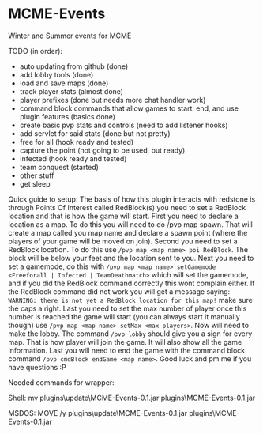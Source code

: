 MCME-Events
===========

Winter and Summer events for MCME

TODO (in order):
 * auto updating from github (done)
 * add lobby tools (done)
 * load and save maps (done)
 * track player stats (almost done)
 * player prefixes (done but needs more chat handler work)
 * command block commands that allow games to start, end, and use plugin features (basics done)
 * create basic pvp stats and controls (need to add listener hooks)
 * add servlet for said stats (done but not pretty)
 * free for all (hook ready and tested)
 * capture the point (not going to be used, but ready)
 * infected (hook ready and tested)
 * team conquest (started)
 * other stuff
 * get sleep



Quick guide to setup:
The basis of how this plugin interacts with redstone is through Points Of Interest called RedBlock(s) you need to set a RedBlock location and that is how the game will start. First you need to declare a location as a map. To do this you will need to do /pvp map <map name> spawn. That will create a map called you map name and declare a spawn point (where the players of your game will be moved on join). Second you need to set a RedBlock location. To do this use `/pvp map <map name> poi RedBlock`. The block will be below your feet and the location sent to you. Next you need to set a gamemode, do this with `/pvp map <map name> setGamemode <Freeforall | Infected | TeamDeathmatch>` which will set the gamemode, and if you did the RedBlock command correctly this wont complain either. If the RedBlock command did not work you will get a message saying: `WARNING: there is not yet a RedBlock location for this map!` make sure the caps a right. Last you need to set the max number of player once this number is reached the game will start (you can always start it manually though) use `/pvp map <map name> setMax <max players>`. Now will need to make the lobby. The command `/pvp lobby` should give you a sign for every map. That is how player will join the game. It will also show all the game information. Last you will need to end the game with the command block command `/pvp cmdBlock endGame <map name>`. Good luck and pm me if you have questions :P


Needed commands for wrapper: 

Shell: mv plugins\update\MCME-Events-0.1.jar plugins\MCME-Events-0.1.jar

MSDOS: MOVE /y plugins\update\MCME-Events-0.1.jar plugins\MCME-Events-0.1.jar


